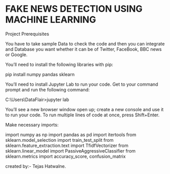 # FAKE NEWS DETECTION USING MACHINE LEARNING

  Project Prerequisites
  
You have to take sample Data to check the code and then you can integrate and Database you want whether it can be of Twitter, FaceBook, BBC news or Google.

You’ll need to install the following libraries with pip:

pip install numpy pandas sklearn

You’ll need to install Jupyter Lab to run your code. Get to your command prompt and run the following command:

C:\Users\DataFlair>jupyter lab

You’ll see a new browser window open up; create a new console and use it to run your code. To run multiple lines of code at once, press Shift+Enter.

Make necessary imports:

import numpy as np
import pandas as pd
import itertools
from sklearn.model_selection import train_test_split
from sklearn.feature_extraction.text import TfidfVectorizer
from sklearn.linear_model import PassiveAggressiveClassifier
from sklearn.metrics import accuracy_score, confusion_matrix





created by:- Tejas Hatwalne.
